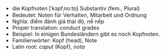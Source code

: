 - die Kopfnoten	[ˈkɔpfˌnoːtn̩]	Substantiv (fem., Plural)
- Bedeutet: Noten für Verhalten, Mitarbeit und Ordnung
- Nghĩa: điểm đánh giá thái độ, nề nếp
- Proper translation: conduct grades
- Beispiel: In einigen Bundesländern gibt es noch Kopfnoten.
- Familienwörter: Kopf (head), Note	
- Latin root: *caput* (Kopf), *nota*